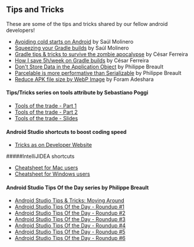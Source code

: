 ## Tips and Tricks
These are some of the tips and tricks shared by our fellow android developers!

- [Avoiding cold starts on Android](http://saulmm.github.io/avoding-android-cold-starts) by Saúl Molinero
- [Squeezing your Gradle builds](http://saulmm.github.io/squeezing-gradle-builds) by Saúl Molinero
- [Gradle tips & tricks to survive the zombie apocalypse](https://medium.com/@cesarmcferreira/gradle-tips-tricks-to-survive-the-zombie-apocalypse-3dd996604341#.efkc4whmh) by César Ferreira
- [How I save 5h/week on Gradle builds](https://medium.com/the-engineering-team/speeding-up-gradle-builds-619c442113cb#.tn9lo717y) by César Ferreira
- [Don't Store Data in the Application Object](http://www.developerphil.com/dont-store-data-in-the-application-object/) by Philippe Breault
- [Parcelable is more performative than Serializable](http://www.developerphil.com/parcelable-vs-serializable/) by Philippe Breault
- [Reduce APK file size by WebP Image](https://android.jlelse.eu/webp-image-format-8974e6f4a0f0) by Foram Adeshara

#### Tips/Tricks series on tools attribute by Sebastiano Poggi
- [Tools of the trade - Part 1](https://medium.com/sebs-top-tips/tools-of-the-trade-part-1-f3c1c73de898#.1s9tohc8q)
- [Tools of the trade - Part 2](https://medium.com/sebs-top-tips/tools-of-the-trade-part-2-b91271892d10#.vdrdkcr4i)
- [Tools of the trade - Slides](https://speakerdeck.com/rock3r/tools-of-the-trade-droidcon-nyc-2015)


#### Android Studio shortcuts to boost coding speed
- [Tricks as on Developer Website](http://developer.android.com/sdk/installing/studio-tips.html)


#####IntelliJIDEA shortcuts 
- [Cheatsheet for Mac users](https://resources.jetbrains.com/assets/products/intellij-idea/IntelliJIDEA_ReferenceCard_mac.pdf)
- [Cheatsheet for Windows users](https://resources.jetbrains.com/assets/products/intellij-idea/IntelliJIDEA_ReferenceCard.pdf)

#### Android Studio Tips Of the Day series by Philippe Breault
- [Android Studio Tips & Tricks: Moving Around](http://www.developerphil.com/android-studio-tips-tricks-moving-around/)
- [Android Studio Tips Of the Day - Roundup #1](http://www.developerphil.com/android-studio-tips-of-the-day-roundup-1/)
- [Android Studio Tips Of the Day - Roundup #2](http://www.developerphil.com/android-studio-tips-of-the-day-roundup-2/)
- [Android Studio Tips Of the Day - Roundup #3](http://www.developerphil.com/android-studio-tips-of-the-day-roundup-3/)
- [Android Studio Tips Of the Day - Roundup #4](http://www.developerphil.com/android-studio-tips-of-the-day-roundup-4/)
- [Android Studio Tips Of the Day - Roundup #5](http://www.developerphil.com/android-studio-tips-of-the-day-roundup-5/)
- [Android Studio Tips Of the Day - Roundup #6](http://www.developerphil.com/android-studio-tips-of-the-day-roundup-6/)

